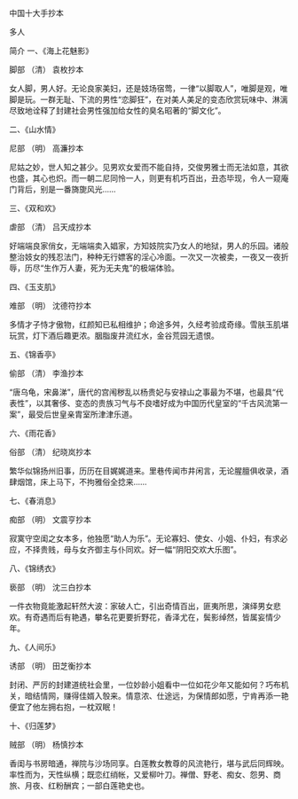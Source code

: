 中国十大手抄本

多人

简介
一、《海上花魅影》

脚部 （清） 袁枚抄本

女人脚，男人好。无论良家美妇，还是妓场宿莺，一律“以脚取人”，唯脚是观，唯脚是玩。一群无耻、下流的男性“恋脚狂”，在对美人美足的变态欣赏玩味中、淋漓尽致地诠释了封建社会男性强加给女性的臭名昭著的“脚文化”。

二、《山水情》

尼部 （明） 高濂抄本

尼姑之妙，世人知之甚少。见男欢女爱而不能自持，交俊男雅士而无法如意，其欲也盛，其心也炽。而一朝二尼同怜一人，则更有机巧百出，丑态毕现，令人一窥庵门背后，别是一番旖旎风光……

三、《双和欢》

虐部 （清） 吕天成抄本

好端端良家俏女，无端端卖入娼家，方知妓院实乃女人的地狱，男人的乐园。诸般整治妓女的残忍法门，种种无行嫖客的淫心冷面。一次又一次被卖，一夜又一夜折辱，历尽“生作万人妻，死为无夫鬼”的极端体验。

四、《玉支肌》

难部 （明） 沈德符抄本

多情才子恃才傲物，红颜知已私相维护；命途多舛，久经考验成奇缘。雪肤玉肌堪玩赏，灯下酒后趣更浓。胭脂废井流红水，金谷荒园无遗恨。

五、《锦香亭》

偷部 （清） 李渔抄本

“唐乌龟，宋鼻涕”，唐代的宫闱秽乱以杨贵妃与安禄山之事最为不堪，也最具“代表性”，以其奢侈、变态的贵族习气与不良嗜好成为中国历代皇室的“千古风流第一案”，最受后世皇亲胄室所津津乐道。

六、《雨花香》

俗部 （清） 纪晓岚抄本

繁华似锦扬州旧事，历历在目娓娓道来。里巷传闻市井闲言，无论腥膻俱收录，酒肆烟馆，床上马下，不拘雅俗全捻来……

七、《春消息》

痴部 （明） 文震亨抄本

寂寞守空闺之女本多，他独愿“助人为乐”。无论寡妇、使女、小姐、仆妇，有求必应，不择贵贱，母与女齐御主与仆同欢。好一幅“阴阳交欢大乐图”。

八、《锦绣衣》

亵部 （明） 沈三白抄本

一件衣物竟能激起轩然大波：家破人亡，引出奇情百出，匪夷所思，演绎男女悲欢。有奇遇而后有艳遇，攀名花更要折野花，香泽尤在，鬓影绰然，皆属妄情少年。

九、《人间乐》

诱部 （明） 田芝衡抄本

封闭、严厉的封建道统社会里，一位妙龄小姐看中一位如花少年又能如何？巧布机关，暗结情网，赚得佳婿入彀来。情意浓、仕途远，为保情郎如愿，宁肯再添一艳便宜了他左拥右抱，一枕双眠！

十、《归莲梦》

贼部 （明） 杨慎抄本

香闺与书房暗通，禅院与沙场同享。白莲教女教尊的风流艳行，堪与武后同辉映。率性而为，天性纵横；既恋红绡帐，又爱柳叶刀。禅僧、野老、痴女、怨男、商旅、月夜、红粉酬宾；一部白莲艳史也。